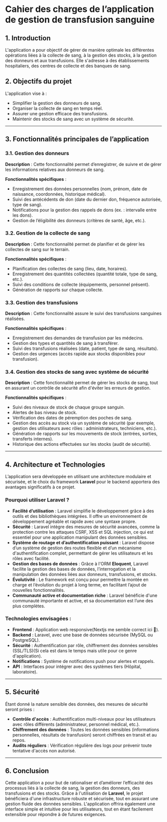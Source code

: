 # Cahier des charges de l’application de gestion de transfusion sanguine

## 1. Introduction

L'application a pour objectif de gérer de manière optimale les différentes opérations liées à la collecte de sang, à la gestion des stocks, à la gestion des donneurs et aux transfusions. Elle s'adresse à des établissements hospitaliers, des centres de collecte et des banques de sang.

## 2. Objectifs du projet

L'application vise à :

- Simplifier la gestion des donneurs de sang.
- Organiser la collecte de sang en temps réel.
- Assurer une gestion efficace des transfusions.
- Maintenir des stocks de sang avec un système de sécurité.

---

## 3. Fonctionnalités principales de l’application

### 3.1. Gestion des donneurs

**Description** : Cette fonctionnalité permet d’enregistrer, de suivre et de gérer les informations relatives aux donneurs de sang.

**Fonctionnalités spécifiques** :
- Enregistrement des données personnelles (nom, prénom, date de naissance, coordonnées, historique médical).
- Suivi des antécédents de don (date du dernier don, fréquence autorisée, type de sang).
- Notifications pour la gestion des rappels de dons (ex. : intervalle entre les dons).
- Gestion de l’éligibilité des donneurs (critères de santé, âge, etc.).

### 3.2. Gestion de la collecte de sang

**Description** : Cette fonctionnalité permet de planifier et de gérer les collectes de sang sur le terrain.

**Fonctionnalités spécifiques** :
- Planification des collectes de sang (lieu, date, horaires).
- Enregistrement des quantités collectées (quantité totale, type de sang, etc.).
- Suivi des conditions de collecte (équipements, personnel présent).
- Génération de rapports sur chaque collecte.

### 3.3. Gestion des transfusions

**Description** : Cette fonctionnalité assure le suivi des transfusions sanguines réalisées.

**Fonctionnalités spécifiques** :
- Enregistrement des demandes de transfusion par les médecins.
- Gestion des types et quantités de sang à transférer.
- Suivi des transfusions réalisées (date, patient, type de sang, résultats).
- Gestion des urgences (accès rapide aux stocks disponibles pour transfusion).

### 3.4. Gestion des stocks de sang avec système de sécurité

**Description** : Cette fonctionnalité permet de gérer les stocks de sang, tout en assurant un contrôle de sécurité afin d'éviter les erreurs de gestion.

**Fonctionnalités spécifiques** :
- Suivi des niveaux de stock de chaque groupe sanguin.
- Alertes de bas niveau de stock.
- Vérification des dates de péremption des poches de sang.
- Gestion des accès au stock via un système de sécurité (par exemple, gestion des utilisateurs avec rôles : administrateurs, techniciens, etc.).
- Génération de rapports sur les mouvements de stock (entrées, sorties, transferts internes).
- Historique des actions effectuées sur les stocks (audit de sécurité).

---

## 4. Architecture et Technologies

L’application sera développée en utilisant une architecture modulaire et sécurisée, et le choix du framework **Laravel** pour le backend apportera des avantages significatifs à ce projet.

### Pourquoi utiliser Laravel ?

- **Facilité d’utilisation** : Laravel simplifie le développement grâce à des outils et des bibliothèques intégrées. Il offre un environnement de développement agréable et rapide avec une syntaxe propre.
- **Sécurité** : Laravel intègre des mesures de sécurité avancées, comme la protection contre les attaques CSRF, XSS et SQL injection, ce qui est essentiel pour une application manipulant des données sensibles.
- **Système de routage et d’authentification puissant** : Laravel dispose d’un système de gestion des routes flexible et d’un mécanisme d'authentification complet, permettant de gérer les utilisateurs et les rôles avec facilité.
- **Gestion des bases de données** : Grâce à l'ORM **Eloquent**, Laravel facilite la gestion des bases de données, l’interrogation et la manipulation des données liées aux donneurs, transfusions, et stocks.
- **Évolutivité** : Le framework est conçu pour permettre la montée en charge et l’évolution du projet à long terme, en facilitant l’ajout de nouvelles fonctionnalités.
- **Communauté active et documentation riche** : Laravel bénéficie d'une communauté importante et active, et sa documentation est l’une des plus complètes.

### Technologies envisagées :

- **Frontend** : Application web responsive(Nextjs me semble correct ici 🥲).
- **Backend** : Laravel, avec une base de données sécurisée (MySQL ou PostgreSQL).
- **Sécurité** : Authentification par rôle, chiffrement des données sensibles (SSL/TLS)(Si cela est dans le temps mais utile pour ce genre d'application).
- **Notifications** : Système de notifications push pour alertes et rappels.
- **API** : Interfaces pour intégrer avec des systèmes tiers (Hôpital, laboratoire).

---

## 5. Sécurité

Étant donné la nature sensible des données, des mesures de sécurité seront prises :

- **Contrôle d'accès** : Authentification multi-niveaux pour les utilisateurs avec rôles différents (administrateur, personnel médical, etc.).
- **Chiffrement des données** : Toutes les données sensibles (informations personnelles, résultats de transfusion) seront chiffrées en transit et au repos.
- **Audits réguliers** : Vérification régulière des logs pour prévenir toute tentative d'accès non autorisé.

---

## 6. Conclusion

Cette application a pour but de rationaliser et d’améliorer l’efficacité des processus liés à la collecte de sang, la gestion des donneurs, des transfusions et des stocks. Grâce à l'utilisation de **Laravel**, le projet bénéficiera d'une infrastructure robuste et sécurisée, tout en assurant une gestion fluide des données sensibles. L'application offrira également une interface simple et intuitive pour les utilisateurs, tout en étant facilement extensible pour répondre à de futures exigences.
